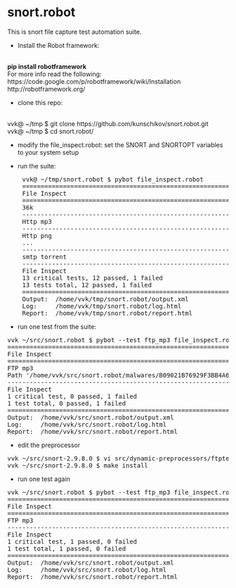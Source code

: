 # snort.robot

This is snort file capture test automation suite. 
* Install the Robot framework:
<br>
        <b>pip install robotframework</b>
<br>
 For more info read the following:
<br>
        https://code.google.com/p/robotframework/wiki/Installation
<br>
        http://robotframework.org/

* clone this repo:
<br>
    vvk@ ~/tmp $ git clone https://github.com/kunschikov/snort.robot.git
<br>    
    vvk@ ~/tmp $ cd snort.robot/

* modify the file_inspect.robot: set the SNORT and SNORTOPT variables to your system setup

*  run the suite:
<pre>
    vvk@ ~/tmp/snort.robot $ pybot file_inspect.robot 
    ==============================================================================
    File Inspect                                                                  
    ==============================================================================
    36k                                                                   | PASS |
    ------------------------------------------------------------------------------
    Http mp3                                                              | PASS |
    ------------------------------------------------------------------------------
    Http png                                                              | PASS |
    ...
    ------------------------------------------------------------------------------
    smtp torrent                                                          | PASS |
    ------------------------------------------------------------------------------
    File Inspect                                                          | FAIL |
    13 critical tests, 12 passed, 1 failed
    13 tests total, 12 passed, 1 failed
    ==============================================================================
    Output:  /home/vvk/tmp/snort.robot/output.xml
    Log:     /home/vvk/tmp/snort.robot/log.html
    Report:  /home/vvk/tmp/snort.robot/report.html
</pre>

* run one test from the suite:
 
<pre>
vvk ~/src/snort.robot $ pybot --test ftp_mp3 file_inspect.robot  
==============================================================================
File Inspect                                                                  
==============================================================================
FTP mp3                                                               | FAIL |
Path '/home/vvk/src/snort.robot/malwares/B09021B76929F3BB4A61CB8668244E559D27A078B42C6D6C960EC18316656984' does not match any file or directory
------------------------------------------------------------------------------
File Inspect                                                          | FAIL |
1 critical test, 0 passed, 1 failed
1 test total, 0 passed, 1 failed
==============================================================================
Output:  /home/vvk/src/snort.robot/output.xml
Log:     /home/vvk/src/snort.robot/log.html
Report:  /home/vvk/src/snort.robot/report.html
</pre>
* edit the preprocessor
<pre>
vvk ~/src/snort-2.9.8.0 $ vi src/dynamic-preprocessors/ftptelnet/snort_ftptelnet.c 
vvk ~/src/snort-2.9.8.0 $ make install 
</pre>
* run one test again
<pre>
vvk ~/src/snort.robot $ pybot --test ftp_mp3 file_inspect.robot  
==============================================================================
File Inspect                                                                  
==============================================================================
FTP mp3                                                               | PASS |
------------------------------------------------------------------------------
File Inspect                                                          | PASS |
1 critical test, 1 passed, 0 failed
1 test total, 1 passed, 0 failed
==============================================================================
Output:  /home/vvk/src/snort.robot/output.xml
Log:     /home/vvk/src/snort.robot/log.html
Report:  /home/vvk/src/snort.robot/report.html
</pre>
